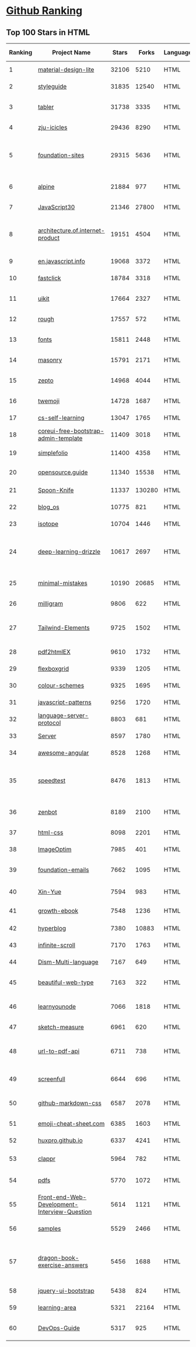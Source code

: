 [Github Ranking](../README.md)
==========

## Top 100 Stars in HTML

| Ranking | Project Name | Stars | Forks | Language | Open Issues | Description | Last Commit |
| ------- | ------------ | ----- | ----- | -------- | ----------- | ----------- | ----------- |
| 1 | [material-design-lite](https://github.com/google/material-design-lite) | 32106 | 5210 | HTML | 363 | Material Design Components in HTML/CSS/JS | 2022-08-22T19:39:49Z |
| 2 | [styleguide](https://github.com/google/styleguide) | 31835 | 12540 | HTML | 185 | Style guides for Google-originated open-source projects | 2022-10-13T19:20:44Z |
| 3 | [tabler](https://github.com/tabler/tabler) | 31738 | 3335 | HTML | 54 | Tabler is free and open-source HTML Dashboard UI Kit built on Bootstrap | 2022-10-14T12:00:14Z |
| 4 | [zju-icicles](https://github.com/QSCTech/zju-icicles) | 29436 | 8290 | HTML | 9 | 浙江大学课程攻略共享计划 | 2022-10-14T15:49:23Z |
| 5 | [foundation-sites](https://github.com/foundation/foundation-sites) | 29315 | 5636 | HTML | 28 | The most advanced responsive front-end framework in the world. Quickly create prototypes and production code for sites that work on any kind of device. | 2022-08-02T20:20:03Z |
| 6 | [alpine](https://github.com/alpinejs/alpine) | 21884 | 977 | HTML | 18 | A rugged, minimal framework for composing JavaScript behavior in your markup.  | 2022-10-07T20:09:23Z |
| 7 | [JavaScript30](https://github.com/wesbos/JavaScript30) | 21346 | 27800 | HTML | 0 | 30 Day Vanilla JS Challenge | 2022-10-13T16:13:56Z |
| 8 | [architecture.of.internet-product](https://github.com/davideuler/architecture.of.internet-product) | 19151 | 4504 | HTML | 3 | 互联网公司技术架构，微信/淘宝/微博/腾讯/阿里/美团点评/百度/Google/Facebook/Amazon/eBay的架构，欢迎PR补充 | 2022-09-04T14:56:01Z |
| 9 | [en.javascript.info](https://github.com/javascript-tutorial/en.javascript.info) | 19068 | 3372 | HTML | 74 | Modern JavaScript Tutorial  | 2022-10-14T18:56:39Z |
| 10 | [fastclick](https://github.com/ftlabs/fastclick) | 18784 | 3318 | HTML | 212 | Polyfill to remove click delays on browsers with touch UIs | 2021-08-13T16:01:47Z |
| 11 | [uikit](https://github.com/uikit/uikit) | 17664 | 2327 | HTML | 659 | A lightweight and modular front-end framework for developing fast and powerful web interfaces | 2022-10-06T07:44:38Z |
| 12 | [rough](https://github.com/rough-stuff/rough) | 17557 | 572 | HTML | 26 | Create graphics with a hand-drawn, sketchy, appearance | 2022-07-20T01:23:33Z |
| 13 | [fonts](https://github.com/google/fonts) | 15811 | 2448 | HTML | 1046 | Font files available from Google Fonts, and a public issue tracker for all things Google Fonts | 2022-10-14T15:43:13Z |
| 14 | [masonry](https://github.com/desandro/masonry) | 15791 | 2171 | HTML | 60 | :love_hotel: Cascading grid layout plugin | 2021-10-03T09:17:12Z |
| 15 | [zepto](https://github.com/madrobby/zepto) | 14968 | 4044 | HTML | 69 | Zepto.js is a minimalist JavaScript library for modern browsers, with a jQuery-compatible API | 2022-09-19T09:37:10Z |
| 16 | [twemoji](https://github.com/twitter/twemoji) | 14728 | 1687 | HTML | 50 | Emoji for everyone. https://twemoji.twitter.com/ | 2022-10-10T17:07:05Z |
| 17 | [cs-self-learning](https://github.com/PKUFlyingPig/cs-self-learning) | 13047 | 1765 | HTML | 29 | 计算机自学指南 | 2022-10-14T17:13:13Z |
| 18 | [coreui-free-bootstrap-admin-template](https://github.com/coreui/coreui-free-bootstrap-admin-template) | 11409 | 3018 | HTML | 7 | Free Bootstrap Admin & Dashboard Template  | 2022-09-01T11:26:13Z |
| 19 | [simplefolio](https://github.com/cobiwave/simplefolio) | 11400 | 4358 | HTML | 36 | ⚡️ A minimal portfolio template for Developers | 2022-10-09T07:40:11Z |
| 20 | [opensource.guide](https://github.com/github/opensource.guide) | 11340 | 15538 | HTML | 0 | 📚 Community guides for open source creators | 2022-10-10T12:44:14Z |
| 21 | [Spoon-Knife](https://github.com/octocat/Spoon-Knife) | 11337 | 130280 | HTML | 1554 | This repo is for demonstration purposes only. | 2022-10-15T02:31:01Z |
| 22 | [blog_os](https://github.com/phil-opp/blog_os) | 10775 | 821 | HTML | 49 | Writing an OS in Rust | 2022-10-14T06:58:37Z |
| 23 | [isotope](https://github.com/metafizzy/isotope) | 10704 | 1446 | HTML | 56 | :revolving_hearts: Filter & sort magical layouts | 2021-09-24T03:20:14Z |
| 24 | [deep-learning-drizzle](https://github.com/kmario23/deep-learning-drizzle) | 10617 | 2697 | HTML | 5 | Drench yourself in Deep Learning, Reinforcement Learning, Machine Learning, Computer Vision, and NLP by learning from these exciting lectures!! | 2022-04-10T19:33:15Z |
| 25 | [minimal-mistakes](https://github.com/mmistakes/minimal-mistakes) | 10190 | 20685 | HTML | 14 | :triangular_ruler: Jekyll theme for building a personal site, blog, project documentation, or portfolio. | 2022-10-14T09:09:36Z |
| 26 | [milligram](https://github.com/milligram/milligram) | 9806 | 622 | HTML | 33 | A minimalist CSS framework. | 2022-10-14T17:37:35Z |
| 27 | [Tailwind-Elements](https://github.com/mdbootstrap/Tailwind-Elements) | 9725 | 1502 | HTML | 38 | 𝙃𝙪𝙜𝙚 collection of Tailwind components, sections and templates 😎 - FREE for commercial use | 2022-10-11T15:05:52Z |
| 28 | [pdf2htmlEX](https://github.com/coolwanglu/pdf2htmlEX) | 9610 | 1732 | HTML | 231 | Convert PDF to HTML without losing text or format. | 2022-08-05T10:02:16Z |
| 29 | [flexboxgrid](https://github.com/kristoferjoseph/flexboxgrid) | 9339 | 1205 | HTML | 45 | Grid based on CSS3 flexbox | 2020-10-01T09:36:06Z |
| 30 | [colour-schemes](https://github.com/daylerees/colour-schemes) | 9325 | 1695 | HTML | 55 | Colour schemes for a variety of editors created by Dayle Rees. | 2020-11-11T18:28:33Z |
| 31 | [javascript-patterns](https://github.com/shichuan/javascript-patterns) | 9256 | 1720 | HTML | 15 | JavaScript Design Patterns | 2020-10-02T05:20:06Z |
| 32 | [language-server-protocol](https://github.com/microsoft/language-server-protocol) | 8803 | 681 | HTML | 178 | Defines a common protocol for language servers. | 2022-10-15T01:33:02Z |
| 33 | [Server](https://github.com/PanDownloadServer/Server) | 8597 | 1780 | HTML | 136 | PanDownload的个人维护版本 | 2020-09-25T01:38:15Z |
| 34 | [awesome-angular](https://github.com/PatrickJS/awesome-angular) | 8528 | 1268 | HTML | 0 | :page_facing_up: A curated list of awesome Angular resources | 2022-10-06T20:37:14Z |
| 35 | [speedtest](https://github.com/librespeed/speedtest) | 8476 | 1813 | HTML | 53 | Self-hosted Speedtest for HTML5 and more. Easy setup, examples, configurable, mobile friendly. Supports PHP, Node, Multiple servers, and more | 2022-10-14T19:02:49Z |
| 36 | [zenbot](https://github.com/DeviaVir/zenbot) | 8189 | 2100 | HTML | 290 | Zenbot is a command-line cryptocurrency trading bot using Node.js and MongoDB. | 2022-02-14T16:11:27Z |
| 37 | [html-css](https://github.com/gustavoguanabara/html-css) | 8098 | 2201 | HTML | 191 | Curso de HTML5 e CSS3 | 2022-09-20T16:39:10Z |
| 38 | [ImageOptim](https://github.com/ImageOptim/ImageOptim) | 7985 | 401 | HTML | 161 | GUI image optimizer for Mac | 2022-09-17T13:15:49Z |
| 39 | [foundation-emails](https://github.com/foundation/foundation-emails) | 7662 | 1095 | HTML | 175 | Quickly create responsive HTML emails that work on any device and client. Even Outlook. | 2022-07-11T20:41:48Z |
| 40 | [Xin-Yue](https://github.com/sikaozhe1997/Xin-Yue) | 7594 | 983 | HTML | 38 | 岳昕：致北大师生与北大外国语学院的一封公开信 | 2019-05-04T17:07:56Z |
| 41 | [growth-ebook](https://github.com/phodal/growth-ebook) | 7548 | 1236 | HTML | 0 | Growth Engineering: The Definitive Guide。全栈增长工程师指南 | 2022-08-25T23:39:31Z |
| 42 | [hyperblog](https://github.com/freddier/hyperblog) | 7380 | 10883 | HTML | 4 | Un blog increíble para el curso de Git y Github de Platzi | 2022-10-14T22:29:31Z |
| 43 | [infinite-scroll](https://github.com/metafizzy/infinite-scroll) | 7170 | 1763 | HTML | 42 | 📜 Automatically add next page | 2022-02-24T06:33:26Z |
| 44 | [Dism-Multi-language](https://github.com/Chuyu-Team/Dism-Multi-language) | 7167 | 649 | HTML | 223 | Dism++ Multi-language Support & BUG Report | 2022-07-25T09:57:31Z |
| 45 | [beautiful-web-type](https://github.com/ubuwaits/beautiful-web-type) | 7163 | 322 | HTML | 3 | In-depth guide to the best open-source typefaces: https://beautifulwebtype.com | 2022-05-31T09:10:41Z |
| 46 | [learnyounode](https://github.com/workshopper/learnyounode) | 7066 | 1818 | HTML | 103 | Learn You The Node.js For Much Win! An intro to Node.js via a set of self-guided workshops. | 2021-12-04T20:27:04Z |
| 47 | [sketch-measure](https://github.com/utom/sketch-measure) | 6961 | 620 | HTML | 399 | Make it a fun to create spec for developers and teammates | 2021-02-17T02:24:57Z |
| 48 | [url-to-pdf-api](https://github.com/alvarcarto/url-to-pdf-api) | 6711 | 738 | HTML | 30 | Web page PDF/PNG rendering done right. Self-hosted service for rendering receipts, invoices, or any content. | 2022-09-22T13:36:10Z |
| 49 | [screenfull](https://github.com/sindresorhus/screenfull) | 6644 | 696 | HTML | 13 | Simple wrapper for cross-browser usage of the JavaScript Fullscreen API | 2022-07-08T13:02:03Z |
| 50 | [github-markdown-css](https://github.com/sindresorhus/github-markdown-css) | 6587 | 2078 | HTML | 7 | The minimal amount of CSS to replicate the GitHub Markdown style | 2022-07-08T11:32:58Z |
| 51 | [emoji-cheat-sheet.com](https://github.com/WebpageFX/emoji-cheat-sheet.com) | 6385 | 1603 | HTML | 46 | A one pager for emojis on Campfire and GitHub | 2022-05-28T07:47:03Z |
| 52 | [huxpro.github.io](https://github.com/Huxpro/huxpro.github.io) | 6337 | 4241 | HTML | 102 | My Blog / Jekyll Themes / PWA | 2022-08-15T10:38:57Z |
| 53 | [clappr](https://github.com/clappr/clappr) | 5964 | 782 | HTML | 52 | :clapper: An extensible media player for the web. | 2022-10-03T13:32:47Z |
| 54 | [pdfs](https://github.com/tpn/pdfs) | 5770 | 1072 | HTML | 2 | Technically-oriented PDF Collection (Papers, Specs, Decks, Manuals, etc) | 2021-09-23T21:07:21Z |
| 55 | [Front-end-Web-Development-Interview-Question](https://github.com/paddingme/Front-end-Web-Development-Interview-Question) | 5614 | 1121 | HTML | 9 | 前端开发面试题大收集，前端面试集锦 :heart: :gift_heart: :cupid: | 2021-10-13T07:10:48Z |
| 56 | [samples](https://github.com/GoogleChrome/samples) | 5529 | 2466 | HTML | 92 | A repo containing samples tied to new functionality in each release of Google Chrome. | 2022-10-14T17:45:09Z |
| 57 | [dragon-book-exercise-answers](https://github.com/fool2fish/dragon-book-exercise-answers) | 5456 | 1688 | HTML | 71 | Compilers Principles, Techniques, & Tools (purple dragon book) second edition exercise answers. 编译原理（紫龙书）第2版习题答案。 | 2022-07-05T08:15:07Z |
| 58 | [jquery-ui-bootstrap](https://github.com/jquery-ui-bootstrap/jquery-ui-bootstrap) | 5438 | 824 | HTML | 42 | A jQuery UI theme based on Twitter Bootstrap | 2018-06-18T08:06:30Z |
| 59 | [learning-area](https://github.com/mdn/learning-area) | 5321 | 22164 | HTML | 14 | Github repo for the MDN Learning Area.  | 2022-10-08T09:07:07Z |
| 60 | [DevOps-Guide](https://github.com/Tikam02/DevOps-Guide) | 5317 | 925 | HTML | 2 |  DevOps Guide - Development to Production all configurations with basic notes to debug efficiently. | 2022-10-11T10:01:45Z |

